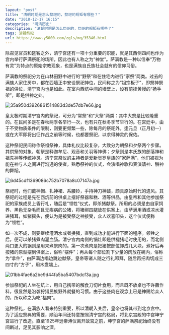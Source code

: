 ```yaml
---
layout: "post"
title: "清朝时期是怎么祭祀的，祭祀的规矩有哪些？"
date: "2018-12-17 16:15"
categories: "明清历史"
description: "清朝时期是怎么祭祀的，祭祀的规矩有哪些？"
tags: 清朝祭祀
url: https://www.y5000.com/zgls/mq/35346.html
---
```






除召见官员和筵客之外，清宁宫还有一项十分重要的职能，就是其西侧四间也作为宫内举行萨满祭祀的场所，因此也有人称之为“神堂”。萨满教是一种以信奉“万物有灵”为特点的原始宗教现象，也是满族自氏族社会就有的信仰习俗。

萨满教的祭祀分为在山林田野中进行的“野祭”和在住宅内进行“家祭”两类。过去的满族人家住房中，都在西墙正中安设祭祀神位，民间称之为“祖宗板子”，即祭神祭祖的供位，清宁宫内也是如此。在室内西炕中间的墙壁上，设有前挂黄幔的“扬手架”，即是供神之处。

![35a950d3926861514883d3de57db7e66.jpg](https://img.y5000.com/uploads/allimg/181022/35a950d3926861514883d3de57db7e66.jpg)

皇太极时期清宁宫内的祭祀，可分为“常祭”和“大祭”两类：其中大祭是比较隆重的。在民间多是在春秋两季各举行—次，也有只在秋冬季节举行的。在宫廷中，由于不受物质条件的限制，则要更频繁一些，除每月的祭祀外，逢元旦（正月初一）或在大军即将出征作战之前等时候，也都要祭祀，以求得神灵的保佑。

这种祭祀民间称作祭祖祭神，具体礼仪比较复杂，大致分为朝祭和夕祭两个步骤。其供祭的对象，朝祭是释迦牟尼、观音和关羽等神佛；夕祭则是本氏族的部落神和祖先神等传统神灵。清宁宫祭仪的主持者是爱新觉罗皇族的“家萨满”，他们被视为能在神与人之间进行沟通的使者，熟悉祭神的仪式，会演唱神歌和表演请神、酬神的舞蹈。

![6d45cdf1369086c752b7078a8c07147a.jpg](https://img.y5000.com/uploads/allimg/181022/6d45cdf1369086c752b7078a8c07147a.jpg)

祭祀时，他们戴神帽、扎神裙、系腰铃，手持神刀神鼓，颇具原始时代的遗风。其祭祀的过程是先在西炕前的供桌上摆好祭器和糕、酒等供品，由皇帝和其他参加祭祀的家族成员上香行礼，随后是“领牲”仪式，即杀猪献祭。所用的必须是由自家饲养、黑色无杂毛而且无疾病的公猪，将猪绑四腿放在供案上，由萨满用酒或凉水灌进猪耳，如猪摇头，便认为是被受祭之神接受，众人欢喜叩头，这个仪式便称为“领牲”。

如一次不成，则要继续灌酒水或者换猪，直到成功才能进行下面的程序。领牲之后，便可以杀猪煮肉灌血肠。清宁宫内南侧的锅灶即是供褪猪毛时使用的，而北侧两口更大的锅则是用来煮祭肉的。第一次煮肉是把猪按部位卸成几大块，煮好后再按猪的原型摆到供案上，俗称“摆件”；再从每个部位割下少量的肉放在碗内，俗称为“拿件”，由萨满边唱边跳边献祭，皇帝等诸人随之行礼叩拜，随后再把肉切成三四寸的“方子”，用木盘端上。

![01bb4fae6a2be9d44fa5ba5407bdcf3a.jpg](https://img.y5000.com/uploads/allimg/181022/01bb4fae6a2be9d44fa5ba5407bdcf3a.jpg)

参加祭祀的人坐在炕上，用自己携带的解食刀切片食用，而且既不放桌也不许蘸作料，很显然是沿袭狩猎民族野外就餐的习惯。由于这些肉在观念上已是神赐给众人的，所以称之为吃“福肉”。

这种祭礼，在满族人看来特别重要，所以清朝入关后，皇帝也将其带到北京宫中。为了适应祭典的需要，顺治年间还特意按照清宁宫的格局，将北京宫殿的中宫坤宁宫进行了改造。直至1925年逊帝溥仪离开故宫之前，坤宁宫的萨满祭祀始终没有间断过，足见其影响之深。
